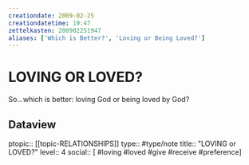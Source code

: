 ```yaml
---
creationdate: 2009-02-25
creationdatetime: 19:47
zettelkasten: 200902251947
aliases: ['Which is Better?', 'Loving or Being Loved?']
---
```

# LOVING OR LOVED?
So...which is better: loving God or being loved by God?

## Dataview
ptopic:: [[topic-RELATIONSHIPS]]
type:: #type/note
title:: "LOVING or LOVED?"
level:: 4
social:: [ #loving #loved #give #receive #preference]